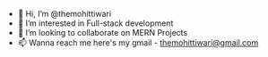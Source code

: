- 👋 Hi, I’m @themohittiwari
- 👀 I’m interested in Full-stack development
- 💞️ I’m looking to collaborate on MERN Projects
- 📫 Wanna reach me here's my gmail - themohittiwari@gmail.com

<!---
themohittiwari/themohittiwari is a ✨ special ✨ repository because its `README.md` (this file) appears on your GitHub profile.
You can click the Preview link to take a look at your changes.
--->
